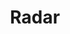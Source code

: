 ---
title: "Radar"
year: 2024
description: "Fabric, yarn, thread, polyester stuffing, and cardboard."
size: "18” x 20” x 2.5”"
count: 0
selected: true
---